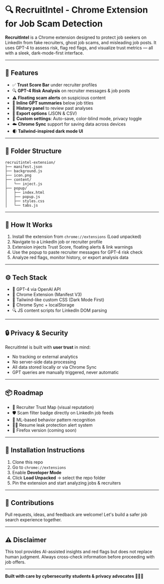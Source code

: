 # 🔍 RecruitIntel - Chrome Extension for Job Scam Detection

**RecruitIntel** is a Chrome extension designed to protect job seekers on LinkedIn from fake recruiters, ghost job scams, and misleading job posts. It uses GPT-4 to assess risk, flag red flags, and visualize trust metrics — all with a sleek, dark-mode-first interface.

---

## 🚀 Features

- ✅ **Trust Score Bar** under recruiter profiles
- 🔍 **GPT-4 Risk Analysis** on recruiter messages & job posts
- ⚠️ **Floating scam alerts** on suspicious content
- 🧠 **Inline GPT summaries** below job titles
- 📜 **History panel** to review past analyses
- 📁 **Export options** (JSON & CSV)
- 🔧 **Custom settings**: Auto-save, color-blind mode, privacy toggle
- ☁️ **Chrome Sync** support for saving data across devices
- 🌒 **Tailwind-inspired dark mode UI**

---

## 📂 Folder Structure

```plaintext
recruitintel-extension/
├── manifest.json
├── background.js
├── icon.png
├── content/
│   └── inject.js
├── popup/
│   ├── index.html
│   ├── popup.js
│   ├── styles.css
│   └── tabs.js
```

---

## 🧠 How It Works

1. Install the extension from `chrome://extensions` (Load unpacked)
2. Navigate to a LinkedIn job or recruiter profile
3. Extension injects Trust Score, floating alerts & link warnings
4. Use the popup to paste recruiter messages for GPT-4 risk check
5. Analyze red flags, monitor history, or export analysis data

---

## ⚙️ Tech Stack

- 💬 GPT-4 via OpenAI API
- 🧩 Chrome Extension (Manifest V3)
- 🎨 Tailwind-like custom CSS (Dark Mode First)
- 💾 Chrome Sync + localStorage
- 🔍 JS content scripts for LinkedIn DOM parsing

---

## 🔒 Privacy & Security

RecruitIntel is built with **user trust** in mind:

- No tracking or external analytics
- No server-side data processing
- All data stored locally or via Chrome Sync
- GPT queries are manually triggered, never automatic

---

## 📦 Roadmap

- 🧭 Recruiter Trust Map (visual reputation)
- 🛡️ Scam filter badge directly on LinkedIn job feeds
- 🧬 ML-based behavior pattern recognition
- 🧑‍💻 Resume leak protection alert system
- 🧪 Firefox version (coming soon)

---

## 📌 Installation Instructions

1. Clone this repo
2. Go to `chrome://extensions`
3. Enable **Developer Mode**
4. Click **Load Unpacked** → select the repo folder
5. Pin the extension and start analyzing jobs & recruiters

---

## 🙌 Contributions

Pull requests, ideas, and feedback are welcome! Let's build a safer job search experience together.

---

## ⚠️ Disclaimer

This tool provides AI-assisted insights and red flags but does not replace human judgment. Always cross-check information before proceeding with job offers.

---

**Built with care by cybersecurity students & privacy advocates 🧠🕵️‍♂️**
